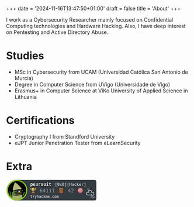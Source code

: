 +++
date = '2024-11-16T13:47:50+01:00'
draft = false
title = 'About'
+++

I work as a Cybersecurity Researcher mainly focused on Confidential Computing technologies and Hardware Hacking. Also, I have deep interest on Pentesting and Active Directory Abuse.

# Studies
- MSc in Cybersecurity from UCAM (Universidad Católica San Antonio de Murcia)
- Degree in Computer Science from UVigo (Universidade de Vigo)
- Erasmus+ in Computer Science at ViKo University of Applied Science in Lithuania

# Certifications
- Cryptography I from Standford University
- eJPT Junior Penetration Tester from eLearnSecurity 

# Extra

![tryhackme](/images/puursuit.png)
